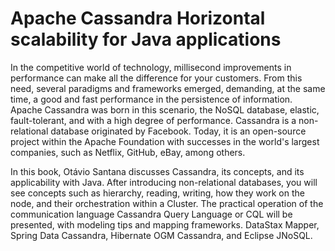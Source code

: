 # Apache Cassandra Horizontal scalability for Java applications



In the competitive world of technology, millisecond improvements in performance can make all the difference for your customers. From this need, several paradigms and frameworks emerged, demanding, at the same time, a good and fast performance in the persistence of information. Apache Cassandra was born in this scenario, the NoSQL database, elastic, fault-tolerant, and with a high degree of performance. Cassandra is a non-relational database originated by Facebook. Today, it is an open-source project within the Apache Foundation with successes in the world's largest companies, such as Netflix, GitHub, eBay, among others.

In this book, Otávio Santana discusses Cassandra, its concepts, and its applicability with Java. After introducing non-relational databases, you will see concepts such as hierarchy, reading, writing, how they work on the node, and their orchestration within a Cluster. The practical operation of the communication language Cassandra Query Language or CQL will be presented, with modeling tips and mapping frameworks. DataStax Mapper, Spring Data Cassandra, Hibernate OGM Cassandra, and Eclipse JNoSQL.